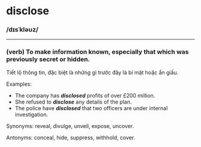 # disclose

### /dɪsˈkləʊz/

---

### (verb) To make information known, especially that which was previously secret or hidden.

Tiết lộ thông tin, đặc biệt là những gì trước đây là bí mật hoặc ẩn giấu.

Examples:

- The company has **_disclosed_** profits of over £200 million.
- She refused to **_disclose_** any details of the plan.
- The police have **_disclosed_** that two officers are under internal investigation.

Synonyms: reveal, divulge, unveil, expose, uncover.

Antonyms: conceal, hide, suppress, withhold, cover.